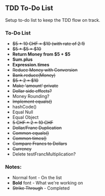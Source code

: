 ## TDD To-Do List
Setup to-do list to keep the TDD flow on track.

### To-Do List
- ~~$5 + 10 CHF = $10 (with rate of 2:1)~~
- ~~$5 + $5 = $10~~
- **Return Money from $5 + $5**
- **Sum.plus**
- **Expression.times**
- ~~Reduce Money with Conversion~~
- ~~Bank.reduce(Money)~~
- ~~$5 * 2 = $10~~
- ~~Make 'amount' private~~
- ~~Dollar side effects?~~
- Money Rounding?
- ~~Implement equals()~~
- hashCode()
- Equal Null
- Equal Object
- ~~5 CHF * 2 = 10 CHF~~
- ~~Dollar/Franc Duplication~~
- ~~Common equals()~~
- ~~Common times()~~
- ~~Compare Francs to Dollars~~
- ~~Currency~~
- Delete testFrancMultiplication?

### Notes:
- Normal font - On the list
- **Bold** font - What we're working on
- ~~Strike Through~~ - Completed 